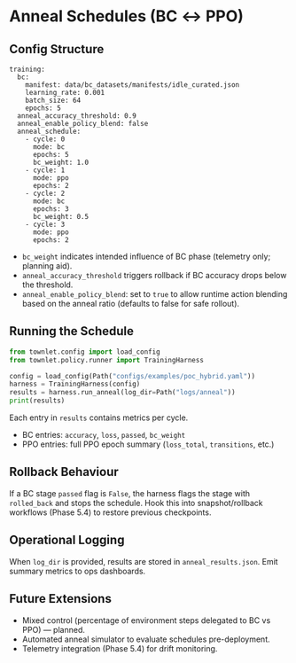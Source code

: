 # Anneal Schedules (BC ↔ PPO)

## Config Structure
```
training:
  bc:
    manifest: data/bc_datasets/manifests/idle_curated.json
    learning_rate: 0.001
    batch_size: 64
    epochs: 5
  anneal_accuracy_threshold: 0.9
  anneal_enable_policy_blend: false
  anneal_schedule:
    - cycle: 0
      mode: bc
      epochs: 5
      bc_weight: 1.0
    - cycle: 1
      mode: ppo
      epochs: 2
    - cycle: 2
      mode: bc
      epochs: 3
      bc_weight: 0.5
    - cycle: 3
      mode: ppo
      epochs: 2
```

- `bc_weight` indicates intended influence of BC phase (telemetry only; planning aid).
- `anneal_accuracy_threshold` triggers rollback if BC accuracy drops below the threshold.
- `anneal_enable_policy_blend`: set to `true` to allow runtime action blending based on the anneal ratio (defaults to false for safe rollout).

## Running the Schedule
```python
from townlet.config import load_config
from townlet.policy.runner import TrainingHarness

config = load_config(Path("configs/examples/poc_hybrid.yaml"))
harness = TrainingHarness(config)
results = harness.run_anneal(log_dir=Path("logs/anneal"))
print(results)
```

Each entry in `results` contains metrics per cycle.
- BC entries: `accuracy`, `loss`, `passed`, `bc_weight`
- PPO entries: full PPO epoch summary (`loss_total`, `transitions`, etc.)

## Rollback Behaviour
If a BC stage `passed` flag is `False`, the harness flags the stage with `rolled_back` and stops the
schedule. Hook this into snapshot/rollback workflows (Phase 5.4) to restore previous checkpoints.

## Operational Logging
When `log_dir` is provided, results are stored in `anneal_results.json`. Emit summary metrics to ops dashboards.

## Future Extensions
- Mixed control (percentage of environment steps delegated to BC vs PPO) — planned.
- Automated anneal simulator to evaluate schedules pre-deployment.
- Telemetry integration (Phase 5.4) for drift monitoring.
